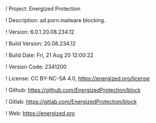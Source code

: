 ! Project: Energized Protection

! Description: ad.porn.malware blocking.

! Version: 6.0.1.20.08.234.12

! Build Version: 20.08.234.12

! Build Date: Fri, 21 Aug 20 12:00:22

! Version Code: 2341200

! License: CC BY-NC-SA 4.0, https://energized.pro/license

! Github: https://github.com/EnergizedProtection/block

! Gitlab: https://gitlab.com/EnergizedProtection/block


! Web: https://energized.pro

